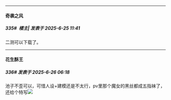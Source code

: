 ﻿
*****

####  奇袭之风  
##### 335#         楼主| 发表于 2025-6-25 11:41

二测可以下载了。


*****

####  花生酥王  
##### 336#       发表于 2025-6-26 06:18

池子不歪可以，可惜人设+建模还是不太行，pv里那个魔女的黑丝都成五指袜了，还给个特写<img src="https://static.stage1st.com/image/smiley/face2017/002.png" referrerpolicy="no-referrer">

